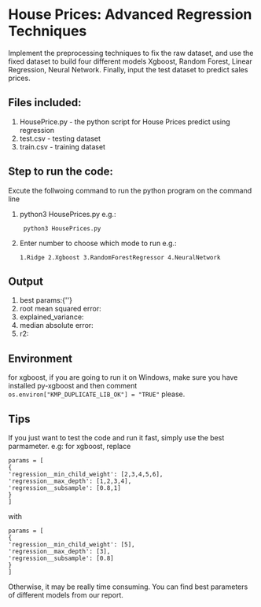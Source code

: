 # House Prices: Advanced Regression Techniques
Implement the  preprocessing techniques to fix the raw dataset, and use the fixed dataset to build four different models Xgboost, Random Forest, Linear Regression, Neural Network. Finally, input the test dataset to predict sales prices.

## Files included:
1. HousePrice.py - the python script for House Prices predict using regression
2. test.csv - testing dataset
3. train.csv - training dataset

## Step to run the code:
Excute the follwoing command to run the python program on the command line
1. python3 HousePrices.py
    e.g.:

        python3 HousePrices.py
        
2.  Enter number to choose which mode to run
    e.g.:
    
        1.Ridge 2.Xgboost 3.RandomForestRegressor 4.NeuralNetwork

## Output
1. best params:{''}
2. root mean squared error:
3. explained_variance:
4. median absolute error:
5. r2:

## Environment
for xgboost, if you are going to run it on Windows, make sure you have installed py-xgboost and then comment `os.environ["KMP_DUPLICATE_LIB_OK"] = "TRUE"` please.


## Tips
If you just want to test the code and run it fast, simply use the best parmameter. e.g:
for xgboost, replace
```
params = [
{
'regression__min_child_weight': [2,3,4,5,6],
'regression__max_depth': [1,2,3,4],
'regression__subsample': [0.8,1]
}
]
```
with

```
params = [
{
'regression__min_child_weight': [5],
'regression__max_depth': [3],
'regression__subsample': [0.8]
}
]
```
Otherwise, it may be really time consuming. You can find best parameters of different models from our report.

